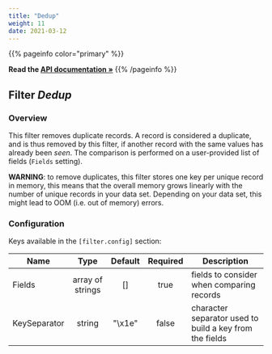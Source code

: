 ```yaml
---
title: "Dedup"
weight: 11
date: 2021-03-12
---
```

{{% pageinfo color="primary" %}}

**Read the [API documentation &raquo;](https://pkg.go.dev/github.com/AdRoll/baker/filter#Dedup)**
{{% /pageinfo %}}

## Filter *Dedup*

### Overview

This filter removes duplicate records. A record is considered a duplicate, and is thus removed by this filter, 
if another record with the same values has already been _seen_. The comparison is performed on a 
user-provided list of fields (`Fields` setting).

**WARNING**: to remove duplicates, this filter stores one key per unique record in memory, this means 
that the overall memory grows linearly with the number of unique records in your data set. Depending 
on your data set, this might lead to OOM (i.e. out of memory) errors.


### Configuration

Keys available in the `[filter.config]` section:

|Name|Type|Default|Required|Description|
|----|:--:|:-----:|:------:|-----------|
| Fields| array of strings| []| true| fields to consider when comparing records|
| KeySeparator| string| "\x1e"| false| character separator used to build a key from the fields|

